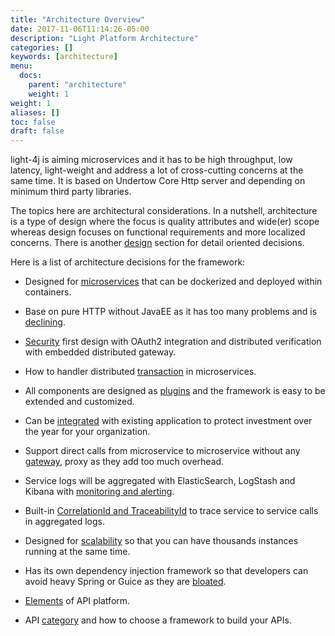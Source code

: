 ```yaml
---
title: "Architecture Overview"
date: 2017-11-06T11:14:26-05:00
description: "Light Platform Architecture"
categories: []
keywords: [architecture]
menu:
  docs:
    parent: "architecture"
    weight: 1
weight: 1
aliases: []
toc: false
draft: false
---
```


light-4j is aiming microservices and it has to be high throughput, low latency, light-weight and
address a lot of cross-cutting concerns at the same time. It is based on Undertow Core Http server
and depending on minimum third party libraries.

The topics here are architectural considerations. In a nutshell, architecture is a type of design
where the focus is quality attributes and wide(er) scope whereas design focuses on functional
requirements and more localized concerns. There is another [design][] section for detail oriented 
decisions.

Here is a list of architecture decisions for the framework:

* Designed for [microservices][] that can be dockerized and deployed within containers.

* Base on pure HTTP without JavaEE as it has too many problems and is [declining][].
 
* [Security][] first design with OAuth2 integration and distributed verification with embedded distributed gateway.

* How to handler distributed [transaction][] in microservices.

* All components are designed as [plugins][] and the framework is easy to be extended and customized.

* Can be [integrated][] with existing application to protect investment over the year for your organization.

* Support direct calls from microservice to microservice without any [gateway][], proxy as they add too much overhead. 

* Service logs will be aggregated with ElasticSearch, LogStash and Kibana with [monitoring and alerting][].

* Built-in [CorrelationId and TraceabilityId][] to trace service to service calls in aggregated logs.

* Designed for [scalability][] so that you can have thousands instances running at the same time. 
 
* Has its own dependency injection framework so that developers can avoid heavy Spring or Guice as they are [bloated][]. 

* [Elements][] of API platform. 

* API [category][] and how to choose a framework to build your APIs.


[design]: /design/
[microservices]: /architecture/microservices/
[declining]: /architecture/jee-is-dead/
[Security]: /architecture/security/
[transaction]: /architecture/transaction/
[plugins]: /architecture/plugin/
[integrated]: /architecture/integration/
[gateway]: /architecture/gateway/
[monitoring and alerting]: /architecture/monitoring/
[CorrelationId and TraceabilityId]: /architecture/traceability/
[scalability]: /architecture/scalability/
[bloated]: /architecture/spring-is-bloated/
[Elements]: /architecture/platform/
[category]: /architecture/category/
